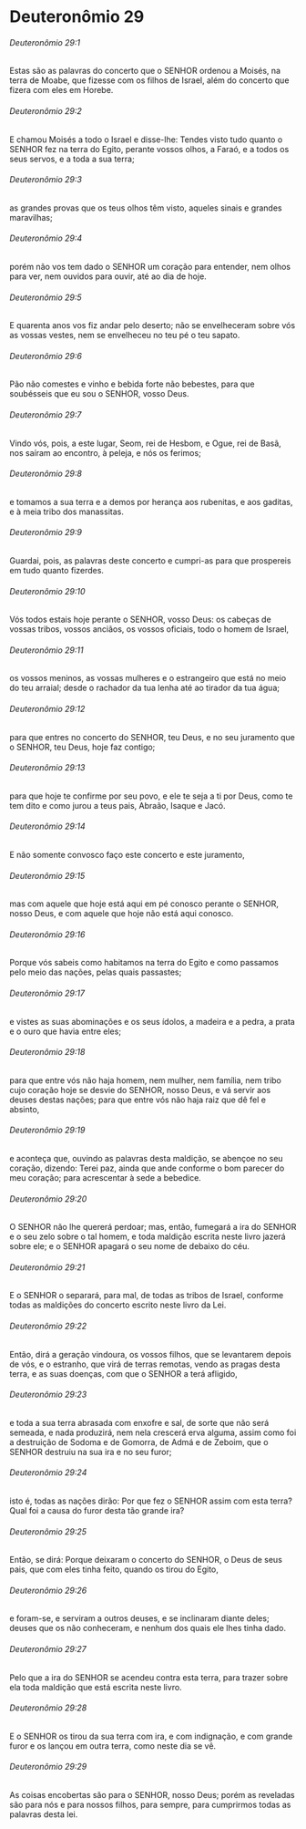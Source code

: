 # Deuteronômio 29

###### Deuteronômio 29:1

Estas são as palavras do concerto que o SENHOR ordenou a Moisés, na terra de Moabe, que fizesse com os filhos de Israel, além do concerto que fizera com eles em Horebe.

###### Deuteronômio 29:2

E chamou Moisés a todo o Israel e disse-lhe: Tendes visto tudo quanto o SENHOR fez na terra do Egito, perante vossos olhos, a Faraó, e a todos os seus servos, e a toda a sua terra;

###### Deuteronômio 29:3

as grandes provas que os teus olhos têm visto, aqueles sinais e grandes maravilhas;

###### Deuteronômio 29:4

porém não vos tem dado o SENHOR um coração para entender, nem olhos para ver, nem ouvidos para ouvir, até ao dia de hoje.

###### Deuteronômio 29:5

E quarenta anos vos fiz andar pelo deserto; não se envelheceram sobre vós as vossas vestes, nem se envelheceu no teu pé o teu sapato.

###### Deuteronômio 29:6

Pão não comestes e vinho e bebida forte não bebestes, para que soubésseis que eu sou o SENHOR, vosso Deus.

###### Deuteronômio 29:7

Vindo vós, pois, a este lugar, Seom, rei de Hesbom, e Ogue, rei de Basã, nos saíram ao encontro, à peleja, e nós os ferimos;

###### Deuteronômio 29:8

e tomamos a sua terra e a demos por herança aos rubenitas, e aos gaditas, e à meia tribo dos manassitas.

###### Deuteronômio 29:9

Guardai, pois, as palavras deste concerto e cumpri-as para que prospereis em tudo quanto fizerdes.

###### Deuteronômio 29:10

Vós todos estais hoje perante o SENHOR, vosso Deus: os cabeças de vossas tribos, vossos anciãos, os vossos oficiais, todo o homem de Israel,

###### Deuteronômio 29:11

os vossos meninos, as vossas mulheres e o estrangeiro que está no meio do teu arraial; desde o rachador da tua lenha até ao tirador da tua água;

###### Deuteronômio 29:12

para que entres no concerto do SENHOR, teu Deus, e no seu juramento que o SENHOR, teu Deus, hoje faz contigo;

###### Deuteronômio 29:13

para que hoje te confirme por seu povo, e ele te seja a ti por Deus, como te tem dito e como jurou a teus pais, Abraão, Isaque e Jacó.

###### Deuteronômio 29:14

E não somente convosco faço este concerto e este juramento,

###### Deuteronômio 29:15

mas com aquele que hoje está aqui em pé conosco perante o SENHOR, nosso Deus, e com aquele que hoje não está aqui conosco.

###### Deuteronômio 29:16

Porque vós sabeis como habitamos na terra do Egito e como passamos pelo meio das nações, pelas quais passastes;

###### Deuteronômio 29:17

e vistes as suas abominações e os seus ídolos, a madeira e a pedra, a prata e o ouro que havia entre eles;

###### Deuteronômio 29:18

para que entre vós não haja homem, nem mulher, nem família, nem tribo cujo coração hoje se desvie do SENHOR, nosso Deus, e vá servir aos deuses destas nações; para que entre vós não haja raiz que dê fel e absinto,

###### Deuteronômio 29:19

e aconteça que, ouvindo as palavras desta maldição, se abençoe no seu coração, dizendo: Terei paz, ainda que ande conforme o bom parecer do meu coração; para acrescentar à sede a bebedice.

###### Deuteronômio 29:20

O SENHOR não lhe quererá perdoar; mas, então, fumegará a ira do SENHOR e o seu zelo sobre o tal homem, e toda maldição escrita neste livro jazerá sobre ele; e o SENHOR apagará o seu nome de debaixo do céu.

###### Deuteronômio 29:21

E o SENHOR o separará, para mal, de todas as tribos de Israel, conforme todas as maldições do concerto escrito neste livro da Lei.

###### Deuteronômio 29:22

Então, dirá a geração vindoura, os vossos filhos, que se levantarem depois de vós, e o estranho, que virá de terras remotas, vendo as pragas desta terra, e as suas doenças, com que o SENHOR a terá afligido,

###### Deuteronômio 29:23

e toda a sua terra abrasada com enxofre e sal, de sorte que não será semeada, e nada produzirá, nem nela crescerá erva alguma, assim como foi a destruição de Sodoma e de Gomorra, de Admá e de Zeboim, que o SENHOR destruiu na sua ira e no seu furor;

###### Deuteronômio 29:24

isto é, todas as nações dirão: Por que fez o SENHOR assim com esta terra? Qual foi a causa do furor desta tão grande ira?

###### Deuteronômio 29:25

Então, se dirá: Porque deixaram o concerto do SENHOR, o Deus de seus pais, que com eles tinha feito, quando os tirou do Egito,

###### Deuteronômio 29:26

e foram-se, e serviram a outros deuses, e se inclinaram diante deles; deuses que os não conheceram, e nenhum dos quais ele lhes tinha dado.

###### Deuteronômio 29:27

Pelo que a ira do SENHOR se acendeu contra esta terra, para trazer sobre ela toda maldição que está escrita neste livro.

###### Deuteronômio 29:28

E o SENHOR os tirou da sua terra com ira, e com indignação, e com grande furor e os lançou em outra terra, como neste dia se vê.

###### Deuteronômio 29:29

As coisas encobertas são para o SENHOR, nosso Deus; porém as reveladas são para nós e para nossos filhos, para sempre, para cumprirmos todas as palavras desta lei.


